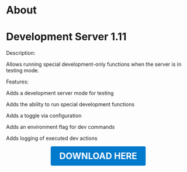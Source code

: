 # About

# Development Server 1.11

Description:

Allows running special development-only functions when the server is in testing mode.

Features:

Adds a development server mode for testing

Adds the ability to run special development functions

Adds a toggle via configuration

Adds an environment flag for dev commands

Adds logging of executed dev actions

<p align="center"><a href="https://github.com/LiliaFramework/Modules/raw/refs/heads/gh-pages/developmentserver.zip" style="display:inline-block;padding:12px 24px;font-size:1.5rem;font-weight:bold;text-decoration:none;color:#fff;background-color:#007acc;border-radius:4px;">DOWNLOAD HERE</a></p>